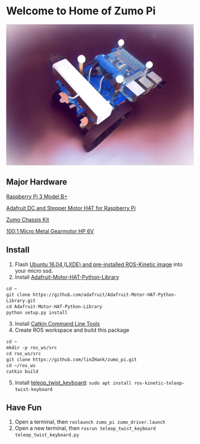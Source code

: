 # Welcome to Home of Zumo Pi
![zumopi_portrait](https://github.com/linZHank/zumo_pi/blob/master/images/zumo_pi_art.jpg)

## Major Hardware
[Raspberry Pi 3 Model B+](https://www.raspberrypi.org/products/raspberry-pi-3-model-b-plus/)

[Adafruit DC and Stepper Motor HAT for Raspberry Pi](https://learn.adafruit.com/adafruit-dc-and-stepper-motor-hat-for-raspberry-pi/overview)

[Zumo Chassis Kit](https://www.pololu.com/product/1418)

[100:1 Micro Metal Gearmotor HP 6V](https://www.pololu.com/product/1101)

## Install
1. Flash [Ubuntu 16.04 (LXDE) and pre-installed ROS-Kinetic image](https://downloads.ubiquityrobotics.com/) into your micro ssd.
2. Install [Adafruit-Motor-HAT-Python-Library](https://github.com/adafruit/Adafruit-Motor-HAT-Python-Library)
```console
cd ~
git clone https://github.com/adafruit/Adafruit-Motor-HAT-Python-Library.git
cd Adafruit-Motor-HAT-Python-Library
python setup.py install
```
3. Install [Catkin Command Line Tools](https://catkin-tools.readthedocs.io/en/latest/)
4. Create ROS workspace and build this package
```console
cd ~
mkdir -p ros_ws/src
cd ros_ws/src
git clone https://github.com/linZHank/zumo_pi.git
cd ~/ros_ws
catkin build
```
5. Install [teleop_twist_keyboard](http://wiki.ros.org/teleop_twist_keyboard): `sudo apt install ros-kinetic-teleop-twist-keyboard`

## Have Fun
1. Open a terminal, then `roslaunch zumo_pi zumo_driver.launch`
2. Open a new terminal, then `rosrun teleop_twist_keyboard teleop_twist_keyboard.py`
